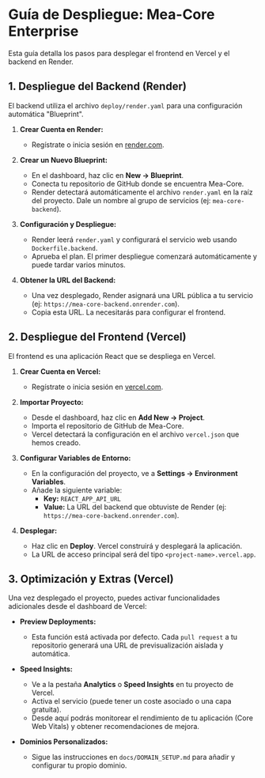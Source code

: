 # Guía de Despliegue: Mea-Core Enterprise

Esta guía detalla los pasos para desplegar el frontend en Vercel y el backend en Render.

## 1. Despliegue del Backend (Render)

El backend utiliza el archivo `deploy/render.yaml` para una configuración automática "Blueprint".

1.  **Crear Cuenta en Render:**
    *   Regístrate o inicia sesión en [render.com](https://render.com).

2.  **Crear un Nuevo Blueprint:**
    *   En el dashboard, haz clic en **New -> Blueprint**.
    *   Conecta tu repositorio de GitHub donde se encuentra Mea-Core.
    *   Render detectará automáticamente el archivo `render.yaml` en la raíz del proyecto. Dale un nombre al grupo de servicios (ej: `mea-core-backend`).

3.  **Configuración y Despliegue:**
    *   Render leerá `render.yaml` y configurará el servicio web usando `Dockerfile.backend`.
    *   Aprueba el plan. El primer despliegue comenzará automáticamente y puede tardar varios minutos.

4.  **Obtener la URL del Backend:**
    *   Una vez desplegado, Render asignará una URL pública a tu servicio (ej: `https://mea-core-backend.onrender.com`).
    *   Copia esta URL. La necesitarás para configurar el frontend.

## 2. Despliegue del Frontend (Vercel)

El frontend es una aplicación React que se despliega en Vercel.

1.  **Crear Cuenta en Vercel:**
    *   Regístrate o inicia sesión en [vercel.com](https://vercel.com).

2.  **Importar Proyecto:**
    *   Desde el dashboard, haz clic en **Add New -> Project**.
    *   Importa el repositorio de GitHub de Mea-Core.
    *   Vercel detectará la configuración en el archivo `vercel.json` que hemos creado.

3.  **Configurar Variables de Entorno:**
    *   En la configuración del proyecto, ve a **Settings -> Environment Variables**.
    *   Añade la siguiente variable:
        *   **Key:** `REACT_APP_API_URL`
        *   **Value:** La URL del backend que obtuviste de Render (ej: `https://mea-core-backend.onrender.com`).

4.  **Desplegar:**
    *   Haz clic en **Deploy**. Vercel construirá y desplegará la aplicación.
    *   La URL de acceso principal será del tipo `<project-name>.vercel.app`.

## 3. Optimización y Extras (Vercel)

Una vez desplegado el proyecto, puedes activar funcionalidades adicionales desde el dashboard de Vercel:

*   **Preview Deployments:**
    *   Esta función está activada por defecto. Cada `pull request` a tu repositorio generará una URL de previsualización aislada y automática.

*   **Speed Insights:**
    *   Ve a la pestaña **Analytics** o **Speed Insights** en tu proyecto de Vercel.
    *   Activa el servicio (puede tener un coste asociado o una capa gratuita).
    *   Desde aquí podrás monitorear el rendimiento de tu aplicación (Core Web Vitals) y obtener recomendaciones de mejora.

*   **Dominios Personalizados:**
    *   Sigue las instrucciones en `docs/DOMAIN_SETUP.md` para añadir y configurar tu propio dominio.